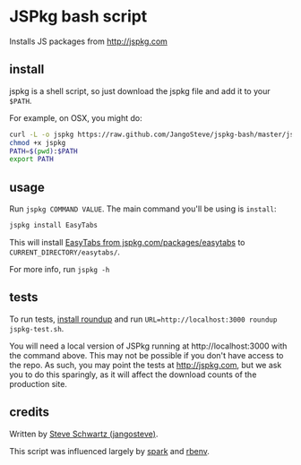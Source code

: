 # JSPkg bash script

Installs JS packages from http://jspkg.com

## install

jspkg is a shell script, so just download the jspkg file and add it to your `$PATH`.

For example, on OSX, you might do:

```sh
curl -L -o jspkg https://raw.github.com/JangoSteve/jspkg-bash/master/jspkg
chmod +x jspkg
PATH=$(pwd):$PATH
export PATH
```

## usage

Run `jspkg COMMAND VALUE`. The main command you'll be using is
`install`:

```sh
jspkg install EasyTabs
```

This will install [EasyTabs from
jspkg.com/packages/easytabs](http://jspkg.com/packages/easytabs) to
`CURRENT_DIRECTORY/easytabs/`.

For more info, run `jspkg -h`

## tests

To run tests, [install roundup](https://github.com/bmizerany/roundup/blob/master/INSTALLING#files) and run `URL=http://localhost:3000 roundup jspkg-test.sh`.

You will need a local version of JSPkg running at http://localhost:3000 with
the command above. This may not be possible if you don't have access to
the repo. As such, you may point the tests at http://jspkg.com, but we
ask you to do this sparingly, as it will affect the download
counts of the production site.

## credits

Written by [Steve Schwartz (jangosteve)](http://twitter.com/jangosteve).

This script was influenced largely by [spark](https://github.com/holman/spark)
and [rbenv](https://github.com/sstephenson/rbenv).
